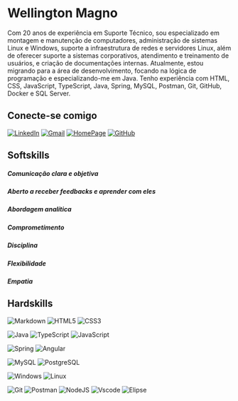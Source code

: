 # Wellington Magno

Com 20 anos de experiência em Suporte Técnico, sou especializado em montagem e manutenção de computadores, administração de sistemas Linux e Windows, suporte a infraestrutura de redes e servidores Linux, além de oferecer suporte a sistemas corporativos, atendimento e treinamento de usuários, e criação de documentações internas. Atualmente, estou migrando para a área de desenvolvimento, focando na lógica de programação e especializando-me em Java. Tenho experiência com HTML, CSS, JavaScript, TypeScript, Java, Spring, MySQL, Postman, Git, GitHub, Docker e SQL Server.

## Conecte-se comigo

[![LinkedIn](https://img.shields.io/badge/LinkedIn-0077B5?style=for-the-badge&logo=linkedin&logoColor=white)](https://www.linkedin.com/in/wemmelo/)
[![Gmail](https://img.shields.io/badge/Gmail-333333?style=for-the-badge&logo=gmail&logoColor=red)](mailto:wellington.magno@gmail.com)
[![HomePage](https://img.shields.io/badge/-HomePage-000?style=for-the-badge&logo=&logoColor=30A3DC)](https://wemmelo.github.io/)
[![GitHub](https://img.shields.io/badge/GitHub-100000?style=for-the-badge&logo=github&logoColor=white)](https://github.com/wemmelotec)

## Softskills

##### Comunicação clara e objetiva
##### Aberto a receber feedbacks e aprender com eles
##### Abordagem analítica
##### Comprometimento
##### Disciplina
##### Flexibilidade
##### Empatia

## Hardskills
![Markdown](https://img.shields.io/badge/Markdown-000?style=for-the-badge&logo=markdown)
![HTML5](https://img.shields.io/badge/HTML5-E34F26?style=for-the-badge&logo=html5&logoColor=white)
![CSS3](https://img.shields.io/badge/CSS3-1572B6?style=for-the-badge&logo=css3&logoColor=white)

![Java](https://img.shields.io/badge/java-%23ED8B00.svg?style=for-the-badge&logo=openjdk&logoColor=white)
![TypeScript](https://img.shields.io/badge/TypeScript-007ACC?style=for-the-badge&logo=typescript&logoColor=white)
![JavaScript](https://img.shields.io/badge/JavaScript-F7DF1E?style=for-the-badge&logo=javascript&logoColor=black)

![Spring](https://img.shields.io/badge/spring-%236DB33F.svg?style=for-the-badge&logo=spring&logoColor=white)
![Angular](https://img.shields.io/badge/Angular-DD0031?style=for-the-badge&logo=angular&logoColor=white)

![MySQL](https://img.shields.io/badge/MySQL-00000F?style=for-the-badge&logo=mysql&logoColor=white)
![PostgreSQL](https://img.shields.io/badge/PostgreSQL-000?style=for-the-badge&logo=postgresql)

![Windows](https://img.shields.io/badge/Windows-000?style=for-the-badge&logo=windows&logoColor=2CA5E0)
![Linux](https://img.shields.io/badge/Linux-000?style=for-the-badge&logo=linux&logoColor=FCC624)

![Git](https://img.shields.io/badge/GIT-E44C30?style=for-the-badge&logo=git&logoColor=white)
![Postman](https://img.shields.io/badge/Postman-FF6C37.svg?style=for-the-badge&logo=Postman&logoColor=white)
![NodeJS](https://img.shields.io/badge/node.js-6DA55F?style=for-the-badge&logo=node.js&logoColor=white)
![Vscode](https://img.shields.io/badge/Vscode-007ACC?style=for-the-badge&logo=visual-studio-code&logoColor=white)
![Elipse](https://img.shields.io/badge/Eclipse-E44c30?style=for-the-badge&logo=visual-studio-code&logoColor=white)

<!---
wemmelotec/wemmelotec is a ✨ special ✨ repository because its `README.md` (this file) appears on your GitHub profile.
You can click the Preview link to take a look at your changes.
--->
